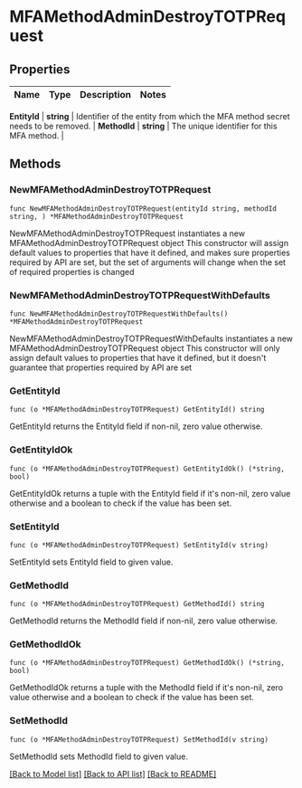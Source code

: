 # MFAMethodAdminDestroyTOTPRequest


## Properties

Name | Type | Description | Notes
------------ | ------------- | ------------- | -------------


**EntityId** | **string** | Identifier of the entity from which the MFA method secret needs to be removed. | 
**MethodId** | **string** | The unique identifier for this MFA method. | 



## Methods


### NewMFAMethodAdminDestroyTOTPRequest

`func NewMFAMethodAdminDestroyTOTPRequest(entityId string, methodId string, ) *MFAMethodAdminDestroyTOTPRequest`

NewMFAMethodAdminDestroyTOTPRequest instantiates a new MFAMethodAdminDestroyTOTPRequest object
This constructor will assign default values to properties that have it defined,
and makes sure properties required by API are set, but the set of arguments
will change when the set of required properties is changed

### NewMFAMethodAdminDestroyTOTPRequestWithDefaults

`func NewMFAMethodAdminDestroyTOTPRequestWithDefaults() *MFAMethodAdminDestroyTOTPRequest`

NewMFAMethodAdminDestroyTOTPRequestWithDefaults instantiates a new MFAMethodAdminDestroyTOTPRequest object
This constructor will only assign default values to properties that have it defined,
but it doesn't guarantee that properties required by API are set


### GetEntityId

`func (o *MFAMethodAdminDestroyTOTPRequest) GetEntityId() string`

GetEntityId returns the EntityId field if non-nil, zero value otherwise.

### GetEntityIdOk

`func (o *MFAMethodAdminDestroyTOTPRequest) GetEntityIdOk() (*string, bool)`

GetEntityIdOk returns a tuple with the EntityId field if it's non-nil, zero value otherwise
and a boolean to check if the value has been set.

### SetEntityId

`func (o *MFAMethodAdminDestroyTOTPRequest) SetEntityId(v string)`

SetEntityId sets EntityId field to given value.





### GetMethodId

`func (o *MFAMethodAdminDestroyTOTPRequest) GetMethodId() string`

GetMethodId returns the MethodId field if non-nil, zero value otherwise.

### GetMethodIdOk

`func (o *MFAMethodAdminDestroyTOTPRequest) GetMethodIdOk() (*string, bool)`

GetMethodIdOk returns a tuple with the MethodId field if it's non-nil, zero value otherwise
and a boolean to check if the value has been set.

### SetMethodId

`func (o *MFAMethodAdminDestroyTOTPRequest) SetMethodId(v string)`

SetMethodId sets MethodId field to given value.










[[Back to Model list]](../README.md#documentation-for-models) [[Back to API list]](../README.md#documentation-for-api-endpoints) [[Back to README]](../README.md)


